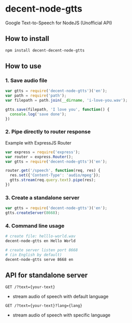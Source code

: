 # decent-node-gtts
Google Text-to-Speech for NodeJS (Unofficial API)

## How to install
```bash
npm install decent-decent-node-gtts
```

## How to use

### 1. Save audio file
```javascript
var gtts = require('decent-node-gtts')('en');
var path = require('path');
var filepath = path.join(__dirname, 'i-love-you.wav');

gtts.save(filepath, 'I love you', function() {
  console.log('save done');
})
```

### 2. Pipe directly to router response
Example with ExpressJS Router

```javascript
var express = require('express');
var router = express.Router();
var gtts = require('decent-node-gtts')('en');

router.get('/speech', function(req, res) {
  res.set({'Content-Type': 'audio/mpeg'});
  gtts.stream(req.query.text).pipe(res);
})
```

### 3. Create a standalone server
```javascript
var gtts = require('decent-node-gtts')('en');
gtts.createServer(8668);
```

### 4. Command line usage
```bash
# create file: helllo-world.wav
decent-node-gtts en Hello World

# create server listen port 8668
# (in English by default)
decent-node-gtts serve 8668 en
```


## API for standalone server
`GET /?text={your-text}`
+ stream audio of speech with default language

`GET /?text={your-text}?lang={lang}`
+ stream audio of speech with specific language
